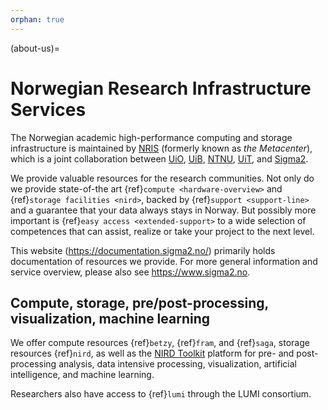 ```yaml
---
orphan: true
---
```


(about-us)=

# Norwegian Research Infrastructure Services

The Norwegian academic high-performance computing and storage infrastructure is
maintained by [NRIS](https://sigma2.no/nris) (formerly known as *the
Metacenter*), which is a joint collaboration between [UiO](https://www.uio.no),
[UiB](https://www.uib.no), [NTNU](https://www.ntnu.no), [UiT](https://uit.no),
and [Sigma2](https://www.sigma2.no/).

We provide valuable resources for the research communities. Not only do we
provide state-of-the art {ref}`compute <hardware-overview>` and {ref}`storage
facilities <nird>`, backed by {ref}`support <support-line>` and a guarantee
that your data always stays in Norway. But possibly more important is
{ref}`easy access <extended-support>` to a wide selection of competences that
can assist, realize or take your project to the next level.

This website (<https://documentation.sigma2.no/>) primarily holds documentation
of resources we provide. For more general information and service overview,
please also see <https://www.sigma2.no>.


## Compute, storage, pre/post-processing, visualization, machine learning

We offer compute resources {ref}`betzy`, {ref}`fram`, and {ref}`saga`, storage
resources {ref}`nird`, as well as the [NIRD
Toolkit](https://www.sigma2.no/nird-toolkit) platform for pre- and
post-processing analysis, data intensive processing, visualization, artificial
intelligence, and machine learning.

Researchers also have access to {ref}`lumi` through the LUMI consortium.
